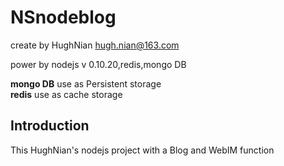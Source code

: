 NSnodeblog
==========

create by HughNian hugh.nian@163.com    

power by nodejs v 0.10.20,redis,mongo DB   

**mongo DB** use as Persistent storage   
**redis** use as cache storage

Introduction
------------
This HughNian's nodejs project with a Blog and WebIM function